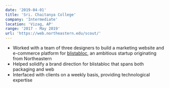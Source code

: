 ```yaml
---
date: '2019-04-01'
title: 'Sri. Chaitanya College'
company: 'Intermediate'
location: 'Vizag, AP'
range: '2017 - May 2019'
url: 'https://web.northeastern.edu/scout/'
---
```


- Worked with a team of three designers to build a marketing website and e-commerce platform for [blistabloc](https://blistabloc.com), an ambitious startup originating from Northeastern
- Helped solidify a brand direction for blistabloc that spans both packaging and web
- Interfaced with clients on a weekly basis, providing technological expertise
